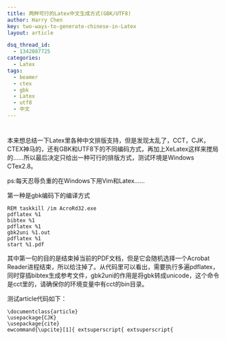 ```yaml
---
title: 两种可行的Latex中文生成方式(GBK/UTF8)
author: Harry Chen
key: two-ways-to-generate-chinese-in-Latex
layout: article

dsq_thread_id:
  - 1342087725
categories:
  - Latex
tags:
  - beamer
  - ctex
  - gbk
  - Latex
  - utf8
  - 中文
---
```

# 

  本来想总结一下Latex里各种中文排版支持，但是发现太乱了，CCT，CJK，CTEX神马的，还有GBK和UTF8下的不同编码方式，再加上XeLatex这样来搅局的……所以最后决定只给出一种可行的排版方式，测试环境是Windows CTex2.8。

  ps:每天忍辱负重的在Windows下用Vim和Latex……

  第一种是gbk编码下的编译方式

    REM taskkill /im AcroRd32.exe
    pdflatex %1
    bibtex %1
    pdflatex %1
    gbk2uni %1.out
    pdflatex %1
    start %1.pdf

  其中第一句的目的是结束掉当前的PDF文档，但是它会随机选择一个Acrobat Reader进程结束，所以给注掉了。从代码里可以看出，需要执行多遍pdflatex，同时穿插bibtex生成参考文件，gbk2uni的作用是将gbk转成unicode，这个命令是cct里的，请确保你的环境变量中有cct的bin目录。

  测试article代码如下：

    \documentclass{article}
    \usepackage{CJK}
    \usepackage{cite}
    ewcommand{\upcite}[1]{ extsuperscript{ extsuperscript{

